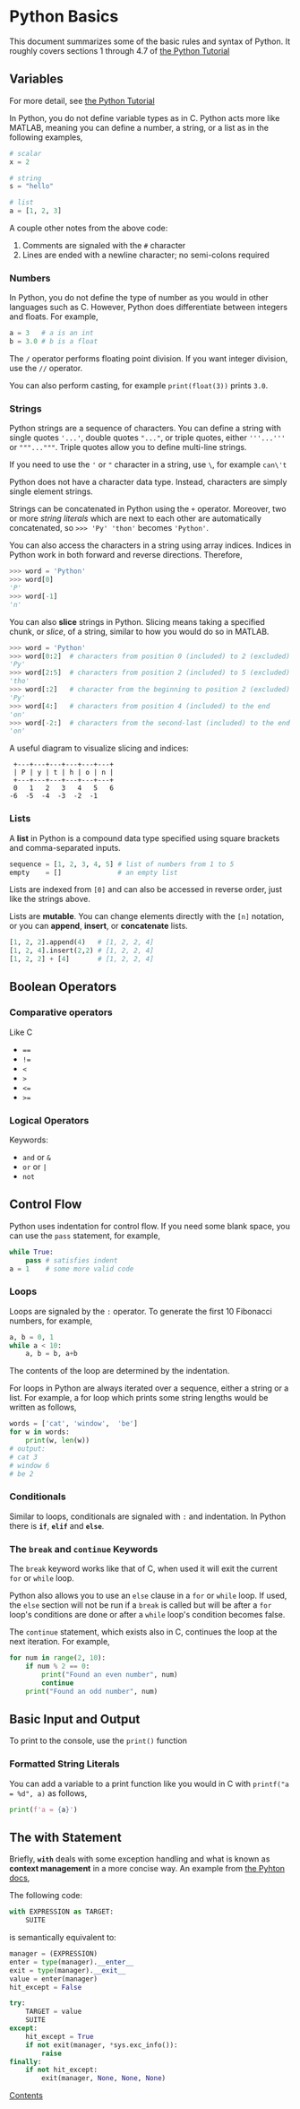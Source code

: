 # Python Basics

This document summarizes some of the basic rules and syntax of Python. It roughly covers sections 1 through 4.7 of [the Python Tutorial](https://docs.python.org/3/tutorial/index.html)

## Variables

For more detail, see [the Python Tutorial](https://docs.python.org/3/tutorial/introduction.html#lists)

In Python, you do not define variable types as in C. Python acts more like MATLAB, meaning you can define a number, a string, or a list as in the following examples,

```py
# scalar
x = 2

# string
s = "hello"

# list
a = [1, 2, 3]
```

A couple other notes from the above code:

1. Comments are signaled with the `#` character
2. Lines are ended with a newline character; no semi-colons required

### Numbers

In Python, you do not define the type of number as you would in other languages such as C. However, Python does differentiate between integers and floats. For example,

```python
a = 3   # a is an int
b = 3.0 # b is a float
```

The `/` operator performs floating point division. If you want integer division, use the `//` operator.

You can also perform casting, for example `print(float(3))` prints `3.0`.

### Strings

Python strings are a sequence of characters. You can define a string with single quotes `'...'`, double quotes `"..."`, or triple quotes, either `'''...'''` or `"""..."""`. Triple quotes allow you to define multi-line strings.

If you need to use the `'` or `"` character in a string, use `\`, for example `can\'t`

Python does not have a character data type. Instead, characters are simply single element strings.

Strings can be concatenated in Python using the `+` operator. Moreover, two or more *string literals* which are next to each other are automatically concatenated, so `>>> 'Py' 'thon'` becomes `'Python'`.

You can also access the characters in a string using array indices. Indices in Python work in both forward and reverse directions. Therefore,

```py
>>> word = 'Python'
>>> word[0]
'P'
>>> word[-1]
'n'
```

You can also **slice** strings in Python. Slicing means taking a specified chunk, or *slice*, of a string, similar to how you would do so in MATLAB.

```py
>>> word = 'Python'
>>> word[0:2]  # characters from position 0 (included) to 2 (excluded)
'Py'
>>> word[2:5]  # characters from position 2 (included) to 5 (excluded)
'tho'
>>> word[:2]   # character from the beginning to position 2 (excluded)
'Py'
>>> word[4:]   # characters from position 4 (included) to the end
'on'
>>> word[-2:]  # characters from the second-last (included) to the end
'on'
```

A useful diagram to visualize slicing and indices:

```no-lang
 +---+---+---+---+---+---+
 | P | y | t | h | o | n |
 +---+---+---+---+---+---+
 0   1   2   3   4   5   6
-6  -5  -4  -3  -2  -1
```

### Lists

A **list** in Python is a compound data type specified using square brackets and comma-separated inputs.

```py
sequence = [1, 2, 3, 4, 5] # list of numbers from 1 to 5
empty    = []              # an empty list
```

Lists are indexed from `[0]` and can also be accessed in reverse order, just like the strings above.

Lists are **mutable**. You can change elements directly with the `[n]` notation, or you can **append**, **insert**, or **concatenate** lists.

```py
[1, 2, 2].append(4)   # [1, 2, 2, 4]
[1, 2, 4].insert(2,2) # [1, 2, 2, 4]
[1, 2, 2] + [4]       # [1, 2, 2, 4]
```

## Boolean Operators

### Comparative operators

Like C

- `==`
- `!=`
- `<`
- `>`
- `<=`
- `>=`

### Logical Operators

Keywords:

- `and` or `&`
- `or`  or `|`
- `not`

## Control Flow

Python uses indentation for control flow. If you need some blank space, you can use the `pass` statement, for example,

```py
while True:
    pass # satisfies indent
a = 1    # some more valid code
```

### Loops

Loops are signaled by the `:` operator. To generate the first 10 Fibonacci numbers, for example,

```py
a, b = 0, 1
while a < 10:
    a, b = b, a+b
```

The contents of the loop are determined by the indentation.

For loops in Python are always iterated over a sequence, either a string or a list. For example, a for loop which prints some string lengths would be written as follows,

```py
words = ['cat', 'window',  'be']
for w in words:
    print(w, len(w))
# output:
# cat 3
# window 6
# be 2
```

### Conditionals

Similar to loops, conditionals are signaled with `:` and indentation. In Python there is **`if`**, **`elif`** and **`else`**.

### The `break` and `continue` Keywords

The `break` keyword works like that of C, when used it will exit the current `for` or `while` loop.

Python also allows you to use an `else` clause in a `for` or `while` loop. If used, the `else` section will not be run if a `break` is called but will be after a `for` loop's conditions are done or after a `while` loop's condition becomes false.

The `continue` statement, which exists also in C, continues the loop at the next iteration. For example,

```py
for num in range(2, 10):
    if num % 2 == 0:
        print("Found an even number", num)
        continue
    print("Found an odd number", num)
```

## Basic Input and Output

To print to the console, use the `print()` function

### Formatted String Literals

You can add a variable to a print function like you would in C with `printf("a = %d", a)` as follows,

```py
print(f'a = {a}')
```

## The with Statement

Briefly, **`with`** deals with some exception handling and what is known as **context management** in a more concise way. An example from [the Pyhton docs](https://docs.python.org/3/reference/compound_stmts.html#with),

The following code:

```py
with EXPRESSION as TARGET:
    SUITE
```

is semantically equivalent to:

```py
manager = (EXPRESSION)
enter = type(manager).__enter__
exit = type(manager).__exit__
value = enter(manager)
hit_except = False

try:
    TARGET = value
    SUITE
except:
    hit_except = True
    if not exit(manager, *sys.exc_info()):
        raise
finally:
    if not hit_except:
        exit(manager, None, None, None)
```

[Contents](_main_Python_notes.md)
